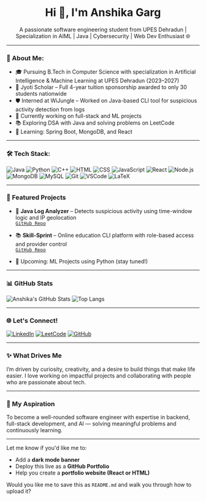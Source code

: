 <h1 align="center">Hi 👋, I'm Anshika Garg</h1>
<p align="center">
A passionate software engineering student from UPES Dehradun | Specialization in AIML | Java | Cybersecurity | Web Dev Enthusiast 🌐
</p>

---

### 💫 About Me:

- 🎓 Pursuing B.Tech in Computer Science with specialization in Artificial Intelligence & Machine Learning at UPES Dehradun (2023–2027)
- 🏅 Jyoti Scholar – Full 4-year tuition sponsorship awarded to only 30 students nationwide
- 🛡️ Interned at WiJungle – Worked on Java-based CLI tool for suspicious activity detection from logs
- 🔭 Currently working on full-stack and ML projects
- 📚 Exploring DSA with Java and solving problems on LeetCode
- 🌱 Learning: Spring Boot, MongoDB, and React

---

### 🛠️ Tech Stack:

![Java](https://img.shields.io/badge/Java-ED8B00?style=flat&logo=java&logoColor=white)
![Python](https://img.shields.io/badge/Python-3670A0?style=flat&logo=python&logoColor=white)
![C++](https://img.shields.io/badge/C++-00599C?style=flat&logo=c%2B%2B&logoColor=white)
![HTML](https://img.shields.io/badge/HTML5-E34F26?style=flat&logo=html5&logoColor=white)
![CSS](https://img.shields.io/badge/CSS3-1572B6?style=flat&logo=css3&logoColor=white)
![JavaScript](https://img.shields.io/badge/JavaScript-F7DF1E?style=flat&logo=javascript&logoColor=black)
![React](https://img.shields.io/badge/React-20232A?style=flat&logo=react&logoColor=61DAFB)
![Node.js](https://img.shields.io/badge/Node.js-339933?style=flat&logo=nodedotjs&logoColor=white)
![MongoDB](https://img.shields.io/badge/MongoDB-4EA94B?style=flat&logo=mongodb&logoColor=white)
![MySQL](https://img.shields.io/badge/MySQL-00758F?style=flat&logo=mysql&logoColor=white)
![Git](https://img.shields.io/badge/Git-F05032?style=flat&logo=git&logoColor=white)
![VSCode](https://img.shields.io/badge/VS%20Code-007ACC?style=flat&logo=visual-studio-code&logoColor=white)
![LaTeX](https://img.shields.io/badge/LaTeX-008080?style=flat&logo=latex&logoColor=white)

---

### 📌 Featured Projects

- 🔐 **Java Log Analyzer** – Detects suspicious activity using time-window logic and IP geolocation  
  [`GitHub Repo`](https://github.com/AnshikaGarg2005/java-log-analyzer)

- 📚 **Skill-Sprint** – Online education CLI platform with role-based access and provider control  
  [`GitHub Repo`](https://github.com/AnshikaGarg2005)

- 🧠 Upcoming: ML Projects using Python (stay tuned!)

---

### 📊 GitHub Stats

![Anshika's GitHub Stats](https://github-readme-stats.vercel.app/api?username=AnshikaGarg2005&show_icons=true&theme=radical)
![Top Langs](https://github-readme-stats.vercel.app/api/top-langs/?username=AnshikaGarg2005&layout=compact&theme=radical)

---

### 🌐 Let's Connect!

[![LinkedIn](https://img.shields.io/badge/LinkedIn-blue?style=flat&logo=linkedin&logoColor=white)](https://linkedin.com/in/anshika-tech)
[![LeetCode](https://img.shields.io/badge/LeetCode-orange?style=flat&logo=leetcode&logoColor=white)](https://leetcode.com/u/Anshikagarg20/)
[![GitHub](https://img.shields.io/badge/GitHub-100000?style=flat&logo=github&logoColor=white)](https://github.com/AnshikaGarg2005)

---

### ✨ What Drives Me

I’m driven by curiosity, creativity, and a desire to build things that make life easier. I love working on impactful projects and collaborating with people who are passionate about tech.

---

### 🚀 My Aspiration

To become a well-rounded software engineer with expertise in backend, full-stack development, and AI — solving meaningful problems and continuously learning.

---

Let me know if you'd like me to:
- Add a **dark mode banner**
- Deploy this live as a **GitHub Portfolio**
- Help you create a **portfolio website (React or HTML)**

Would you like me to save this as `README.md` and walk you through how to upload it?
